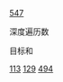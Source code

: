 

[547](https://leetcode-cn.com/problems/friend-circles/)


深度遍历数

目标和

[113](https://leetcode-cn.com/problems/path-sum-ii/)
[129](https://leetcode-cn.com/problems/sum-root-to-leaf-numbers/)
[494](https://leetcode-cn.com/problems/target-sum/)
